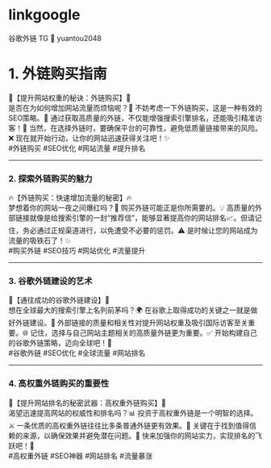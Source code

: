 # linkgoogle
谷歌外链  TG 🎉 yuantou2048
# 1. **外链购买指南**  
🎉【提升网站权重的秘诀：外链购买】🎉  
是否在为如何增加网站流量而烦恼呢？🤔 不妨考虑一下外链购买，这是一种有效的SEO策略。💪 通过获取高质量的外链，不仅能增强搜索引擎排名，还能吸引精准访客！🚀 当然，在选择外链时，要确保平台的可靠性，避免低质量链接带来的风险。❌ 现在就开始行动，让你的网站迅速获得关注吧！✨  
#外链购买 #SEO优化 #网站流量 #提升排名  

---

### 2. **探索外链购买的魅力**  
🔥【外链购买：快速增加流量的秘密】🔥  
梦想着你的网站一夜之间爆红吗？🌠 购买外链可能正是你所需要的。💡 高质量的外部链接就像是给搜索引擎的一封“推荐信”，能够显著提高你的网站排名📈。但请记住，务必通过正规渠道进行，以免遭受不必要的惩罚。⚠️ 是时候让您的网站成为流量的吸铁石了！💥  
#购买外链 #SEO技巧 #网站优化 #流量提升  

---

### 3. **谷歌外链建设的艺术**  
🌟【通往成功的谷歌外链建设】🌟  
想在全球最大的搜索引擎上名列前茅吗？🌍 在谷歌上取得成功的关键之一就是做好外链建设。🔑 外部链接的质量和相关性对提升网站权重及吸引国际访客至关重要。🌐 记住，选择与自己网站主题相关的高质量外链更为重要。✅ 开始构建自己的谷歌外链策略，迈向全球吧！🚀  
#谷歌外链 #SEO优化 #全球流量 #网站排名  

---

### 4. **高权重外链购买的重要性**  
💎【提升网站排名的秘密武器：高权重外链购买】💎  
渴望迅速提高网站的权威性和排名吗？📊 投资于高权重外链是一个明智的选择。⚔️ 一条优质的高权重外链往往比多条普通外链更有效果。💯 关键在于找到值得信赖的来源，以确保效果并避免潜在问题。🚨 快来加强你的网站实力，实现排名的飞跃吧！🚀  
#高权重外链 #SEO神器 #网站排名 #流量暴涨
